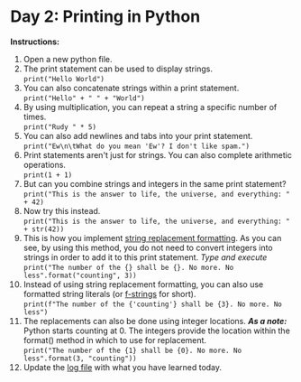 # Day 2: Printing in Python
**Instructions:** 
1. Open a new python file.
2. The print statement can be used to display strings.  
   `print("Hello World")`
3. You can also concatenate strings within a print statement.  
   `print("Hello" + " " + "World")`
4. By using multiplication, you can repeat a string a specific number of times.  
   `print("Rudy " * 5)`
5. You can also add newlines and tabs into your print statement.  
   `print("Ew\n\tWhat do you mean 'Ew'? I don't like spam.")`
6. Print statements aren't just for strings. You can also complete arithmetic operations.  
   `print(1 + 1)`
7. But can you combine strings and integers in the same print statement?  
   `print("This is the answer to life, the universe, and everything: " + 42)`
8. Now try this instead.  
   `print("This is the answer to life, the universe, and everything: " + str(42))`
9. This is how you implement [string replacement formatting](https://pyformat.info/). As you can see, by using this method, you do not need to convert integers into strings in order to add it to this print statement. _Type and execute_  
   `print("The number of the {} shall be {}. No more. No less".format("counting", 3))`
10. Instead of using string replacement formatting, you can also use formatted string literals (or [f-strings](https://cito.github.io/blog/f-strings/) for short).  
   `print(f"The number of the {'counting'} shall be {3}. No more. No less")`
11. The replacements can also be done using integer locations. **_As a note:_** Python starts counting at 0. The integers provide the location within the format() method in which to use for replacement.  
   `print("The number of the {1} shall be {0}. No more. No less".format(3, "counting"))`
12. Update the [log file](../../log.md) with what you have learned today.
